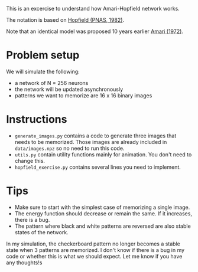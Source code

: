 This is an excercise to understand how Amari-Hopfield network works.

The notation is based on [Hopfield (PNAS, 1982)](https://www.pnas.org/doi/10.1073/pnas.79.8.2554).

Note that an identical model was proposed 10 years earlier [Amari (1972)](https://ieeexplore.ieee.org/document/1672070).

# Problem setup
We will simulate the following:
- a network of N = 256 neurons
- the network will be updated asynchronously
- patterns we want to memorize are 16 x 16 binary images

# Instructions
- `generate_images.py` contains a code to generate three images that needs to be memorized. Those images are already included in `data/images.npz` so no need to run this code.
- `utils.py` contain utility functions mainly for animation. You don't need to change this.
- `hopfield_exercise.py` contains several lines you need to implement.

# Tips
- Make sure to start with the simplest case of memorizing a single image.
- The energy function should decrease or remain the same. If it increases, there is a bug.
- The pattern where black and white patterns are reversed are also stable states of the network.

In my simulation, the checkerboard pattern no longer becomes a stable state when 3 patterns are memorized. I don't know if there is a bug in my code or whether this is what we should expect. Let me know if you have any thoughts!s
